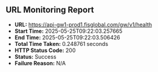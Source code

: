 ## URL Monitoring Report

- **URL:** https://api-gw1-prod1.fisglobal.com/gw/v1/health
- **Start Time:** 2025-05-25T09:22:03.257665
- **End Time:** 2025-05-25T09:22:03.506426
- **Total Time Taken:** 0.248761 seconds
- **HTTP Status Code:** 200
- **Status:** Success
- **Failure Reason:** N/A
